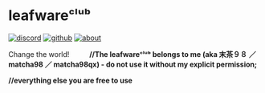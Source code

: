 # leafwareᶜˡᵘᵇ
[![discord](https://img.shields.io/badge/%E2%88%9E-Discord-228B22)](https://discord.gg/vKQT7r8)
[![github](https://img.shields.io/badge/%E2%88%9E-GitHub-228B22)](https://github.com/leafware)
[![about](https://img.shields.io/badge/%E2%88%9E-About%20me-228B22)](https://leafware.club/about.htm)

Change the world!
　
　
**//The leafwareᶜˡᵘᵇ belongs to me (aka 末茶９８ ／ matcha98 ／ matcha98qx) - do not use it without my explicit permission;**

**//everything else you are free to use**
